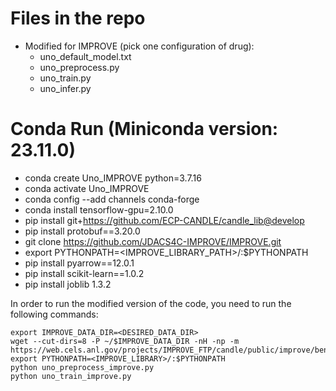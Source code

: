 # Files in the repo
- Modified for IMPROVE (pick one configuration of drug):
   - uno_default_model.txt
   - uno_preprocess.py
   - uno_train.py
   - uno_infer.py

# Conda Run (Miniconda version: 23.11.0)
- conda create Uno_IMPROVE python=3.7.16
- conda activate Uno_IMPROVE
- conda config --add channels conda-forge
- conda install tensorflow-gpu=2.10.0
- pip install git+https://github.com/ECP-CANDLE/candle_lib@develop
- pip install protobuf==3.20.0
- git clone https://github.com/JDACS4C-IMPROVE/IMPROVE.git
- export PYTHONPATH=<IMPROVE_LIBRARY_PATH>/:$PYTHONPATH
- pip install pyarrow==12.0.1
- pip install scikit-learn==1.0.2
- pip install joblib 1.3.2


In order to run the modified version of the code, you need to run the following commands:
```
export IMPROVE_DATA_DIR=<DESIRED_DATA_DIR>
wget --cut-dirs=8 -P ~/$IMPROVE_DATA_DIR -nH -np -m https://web.cels.anl.gov/projects/IMPROVE_FTP/candle/public/improve/benchmarks/
export PYTHONPATH=<IMPROVE_LIBRARY>/:$PYTHONPATH 
python uno_preprocess_improve.py
python uno_train_improve.py
```